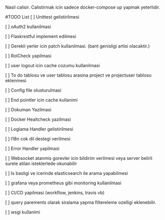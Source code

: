 Nasil calisir.
Calistirmak icin sadece docker-compose up yapmak yeterlidir.

#TODO List
[ ] Unittest gelistirilmesi

[ ] oAuth2 kullanilmasi

[ ] Flaskrestful implement edilmesi

[ ] Gerekli yerler icin patch kullanilmasi. (bant genisligi artisi olacaktir.)

[ ] RolCheck yapilmasi

[ ] user logout icin cache cozumu kullanilmasi

[ ] To do tablosu ve user tablosu arasina project ve projectuser tablosu eklenmesi 

[ ] Config file olusturulmasi

[ ] End pointler icin cache kullanimi

[ ] Dokuman Yazilmasi

[ ] Docker Healtcheck yazilmasi

[ ] Loglama Handler gelistirilmesi

[ ] I18n cok dil destegi verilmesi

[ ] Error Handler yapilmasi

[ ] Websocket atanmis gorevler icin bildirim verilmesi veya server belirli surele atilan isteklerlede okunabilir

[ ] Is basligi ve icerinde elasticsearch ile arama yapabilmesi

[ ] grafana veya prometheus gibi monitoring kullanilmasi

[ ] CI/CD yapilmasi (workflow, jenkins, travis vb)

[ ] query parements olarak siralama yapma filtereleme ozelligi eklenebilir.

[ ] wsgi kullanimi
